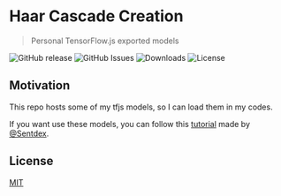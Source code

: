 # Haar Cascade Creation
> Personal TensorFlow.js exported models

![GitHub release](https://img.shields.io/github/tag/iamphytan/tfjs-models.svg?label=version&style=flat-square)
![GitHub Issues](https://img.shields.io/github/issues/iamphytan/tfjs-models.svg?style=flat-square)
![Downloads](https://img.shields.io/github/downloads/iamphytan/tfjs-models/total.svg?style=flat-square)
![License](https://img.shields.io/badge/license-MIT-brightgreen.svg?style=flat-square)

## Motivation
This repo hosts some of my tfjs models, so I can load them in my codes. 

If you want use these models, you can follow this [tutorial][PythonProgramming] made by
[@Sentdex](https://github.com/Sentdex).

## License
[MIT](https://opensource.org/licenses/MIT)

[PythonProgramming]: https://pythonprogramming.net/loading-keras-model-tensorflowjs-tutorial/